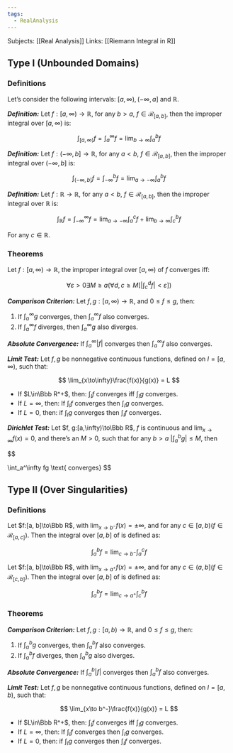 ```yaml
---
tags:
  - RealAnalysis
---
```

Subjects: [[Real Analysis]]
Links: [[Riemann Integral in R]]
## Type I (Unbounded Domains)

### Definitions

Let’s consider the following intervals: $[a, \infty), (-\infty, a]$ and $\mathbb{R}$.

_**Definition:**_ Let $f:[a, \infty)\to\mathbb{R}$, for any $b > a$, $f\in\mathcal{R}_{[a, b]}$, then the improper integral over $[a, \infty)$ is:

$$ \int_{[a,\infty)}f=\int_a^\infty f =\lim_{b\to\infty}\int_a^b f $$

_**Definition:**_ Let $f:(-\infty, b]\to\mathbb{R}$, for any $a < b$, $f\in\mathcal{R}_{[a, b]}$, then the improper integral over $(-\infty, b]$ is:

$$ \int_{(-\infty, b]} f= \int_{-\infty}^b f= \lim_{a\to-\infty}\int_a^b f $$

_**Definition:**_ Let $f:\mathbb{R}\to\mathbb{R}$, for any $a < b$, $f\in\mathcal{R}_{[a, b]}$, then the improper integral over $\mathbb{R}$ is:

$$ \int_{\mathbb{R}} f= \int_{-\infty}^\infty f= \lim_{a\to-\infty}\int_a^c f +\lim_{b\to\infty}\int_c^bf $$

For any $c\in\mathbb{R}$.
### Theorems

Let $f:[a,\infty)\to\mathbb{R}$, the improper integral over $[a, \infty)$ of $f$ converges iff:

$$ \forall\varepsilon>0\exists M\ge a\left(\forall d, c\ge M\left[\left|\int_c^df\right|<\varepsilon\right]\right) $$

_**Comparison Criterion:**_ Let $f,g:[a,\infty)\to\mathbb{R}$, and $0\le f\le g$, then:

1. If $\int_a^\infty g$ converges, then $\int_a^\infty f$ also converges.
2. If $\int_a^\infty f$ diverges, then $\int_a^\infty g$ also diverges.

_**Absolute Convergence:**_ If $\int_a^\infty |f|$ converges then $\int_a^\infty f$ also converges.


_**Limit Test:**_ Let $f,g$ be nonnegative continuous functions, defined on $I = [a,\infty)$, such that:

$$ \lim_{x\to\infty}\frac{f(x)}{g(x)} = L $$

- If $L\in\Bbb R^+$, then: $\int_If$ converges iff $\int_Ig$ converges.
- If $L = \infty$, then: If $\int_If$ converges then $\int_Ig$ converges.
- If $L = 0$, then: if $\int_Ig$ converges then $\int_If$ converges.

_**Dirichlet Test:**_ Let $f, g:[a,\infty)\to\Bbb R$, $f$ is continuous and $\lim_{x\to\infty}f(x) = 0$, and there’s an $M>0$, such that for any $b>a$ $\left|\int_a^b g\right|\le M$, then

$$

\int_a^\infty fg \text{ converges} $$

## Type II (Over Singularities)

### Definitions
Let $f:[a, b]\to\Bbb R$, with $\lim_{x\to b^-}f(x)=\pm\infty$, and for any $c\in[a,b) (f\in\mathcal{R}_{[a,c]})$. Then the integral over $[a,b]$ of is defined as:

$$ \int_a^b f= \lim_{c\to b^-}\int_a^cf $$

Let $f:[a, b]\to\Bbb R$, with $\lim_{x\to a^+}f(x)=\pm\infty$, and for any $c\in(a,b] (f\in\mathcal{R}_{[c, b]})$. Then the integral over $[a,b]$ of is defined as:

$$ \int_a^b f= \lim_{c\to a^+}\int_c^bf $$

### Theorems

_**Comparison Criterion:**_ Let $f,g:[a,b)\to\mathbb{R}$, and $0\le f\le g$, then:

1. If $\int_a^b g$ converges, then $\int_a^bf$ also converges.
2. If $\int_a^b f$ diverges, then $\int_a^b g$ also diverges.

_**Absolute Convergence:**_ If $\int_a^b |f|$ converges then $\int_a^b f$ also converges.

_**Limit Test:**_ Let $f,g$ be nonnegative continuous functions, defined on $I = [a,b)$, such that:

$$ \lim_{x\to b^-}\frac{f(x)}{g(x)} = L $$

- If $L\in\Bbb R^+$, then: $\int_If$ converges iff $\int_Ig$ converges.
- If $L = \infty$, then: If $\int_If$ converges then $\int_Ig$ converges.
- If $L = 0$, then: if $\int_Ig$ converges then $\int_If$ converges.
